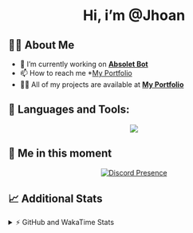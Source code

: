 <h1 align="center">Hi, i’m @Jhoan</h1>

## 🙋‍♂️ About Me

- 🔭 I’m currently working on **[Absolet Bot](https://strider.cloud)**
- 📫 How to reach me *[My Portfolio](https://jhoan.me/contact)
- 👨‍💻 All of my projects are available at **[My Portfolio](https://jhoan.me)**

## 🚀 Languages and Tools:
<p align="center">
  <a href="https://skillicons.dev">
    <img src="https://skillicons.dev/icons?i=js,ts,html,css,bootstrap,nodejs,express,vscode,neovim,vim,atom,cloudflare,git,github,discord,bots,linux,mongodb,nginx,redis,wordpress,heroku&perline=11" />
  </a>
</p>
  
## 👤 Me in this moment
<p align="center">
    <a href="https://discord.com/users/612460795124776960" target="_blank" rel="nofollow">
        <img src="https://lanyard-profile-readme.vercel.app/api/612460795124776960?idleMessage=Probably%20coding%20Absolet..." alt="Discord Presence" align="center">
    </a>
</p>

## 📈 Additional Stats
<details>
    <summary>⚡ GitHub and WakaTime Stats</summary>
    <br/>

<!--START_SECTION:waka-->
![Code Time](http://img.shields.io/badge/Code%20Time-503%20hrs%202%20mins-blue)

**🐱 My GitHub Data** 

> 🏆 1,025 Contributions in the Year 2022
 > 
> 📦 169.0 kB Used in GitHub's Storage 
 > 
> 💼 Opted to Hire
 > 
> 📜 4 Public Repositories 
 > 
> 🔑 36 Private Repositories  
 > 
**I'm an Early 🐤** 

```text
🌞 Morning    84 commits     ██░░░░░░░░░░░░░░░░░░░░░░░   10.73% 
🌆 Daytime    345 commits    ███████████░░░░░░░░░░░░░░   44.06% 
🌃 Evening    318 commits    ██████████░░░░░░░░░░░░░░░   40.61% 
🌙 Night      36 commits     █░░░░░░░░░░░░░░░░░░░░░░░░   4.6%

```
📅 **I'm Most Productive on Saturday** 

```text
Monday       114 commits    ███░░░░░░░░░░░░░░░░░░░░░░   14.56% 
Tuesday      127 commits    ████░░░░░░░░░░░░░░░░░░░░░   16.22% 
Wednesday    135 commits    ████░░░░░░░░░░░░░░░░░░░░░   17.24% 
Thursday     76 commits     ██░░░░░░░░░░░░░░░░░░░░░░░   9.71% 
Friday       109 commits    ███░░░░░░░░░░░░░░░░░░░░░░   13.92% 
Saturday     152 commits    ████░░░░░░░░░░░░░░░░░░░░░   19.41% 
Sunday       70 commits     ██░░░░░░░░░░░░░░░░░░░░░░░   8.94%

```


📊 **This Week I Spent My Time On** 

```text
⌚︎ Time Zone: America/Bogota

💬 Programming Languages: 
JavaScript               6 hrs 20 mins       ███████████████████████░░   93.46% 
TypeScript               10 mins             ░░░░░░░░░░░░░░░░░░░░░░░░░   2.7% 
YAML                     8 mins              ░░░░░░░░░░░░░░░░░░░░░░░░░   2.19% 
EJS                      4 mins              ░░░░░░░░░░░░░░░░░░░░░░░░░   1.16% 
JSON                     2 mins              ░░░░░░░░░░░░░░░░░░░░░░░░░   0.49%

🔥 Editors: 
VS Code                  6 hrs 47 mins       █████████████████████████   100.0%

🐱‍💻 Projects: 
dilva                    6 hrs 35 mins       ████████████████████████░   97.13% 
api                      11 mins             ░░░░░░░░░░░░░░░░░░░░░░░░░   2.87%

💻 Operating System: 
Linux                    6 hrs 47 mins       █████████████████████████   100.0%

```

**I Mostly Code in JavaScript** 

```text
JavaScript               16 repos            ████████████████░░░░░░░░░   64.0% 
Java                     3 repos             ███░░░░░░░░░░░░░░░░░░░░░░   12.0% 
TypeScript               3 repos             ███░░░░░░░░░░░░░░░░░░░░░░   12.0% 
Shell                    1 repo              █░░░░░░░░░░░░░░░░░░░░░░░░   4.0% 
CSS                      1 repo              █░░░░░░░░░░░░░░░░░░░░░░░░   4.0%

```



 Last Updated on 26/11/2022 15:37:36 UTC
<!--END_SECTION:waka-->
</details>
